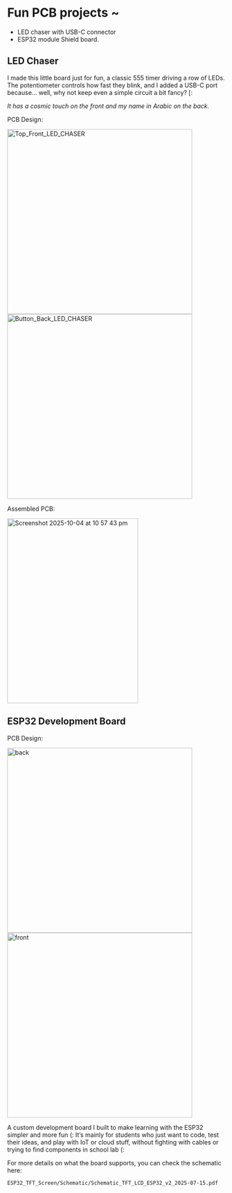 # Fun PCB projects ~

* LED chaser with USB-C connector
* ESP32 module Shield board.


## LED Chaser

I made this little board just for fun, a classic 555 timer driving a row of LEDs.
The potentiometer controls how fast they blink, and I added a USB-C port because… well, why not keep even a simple circuit a bit fancy? [:

*It has a cosmic touch on the front and my name in Arabic on the back.*


PCB Design:


<img width="427" height="427" alt="Top_Front_LED_CHASER" src="https://github.com/user-attachments/assets/f7483a26-b554-407d-a748-d810932e7727" />
<img widt<img width="427" height="427" alt="Button_Back_LED_CHASER" src="https://github.com/user-attachments/assets/d6832e83-2c4e-43b1-bc08-3f306dff39b1"/>



Assembled PCB:

<img width="302" height="427" alt="Screenshot 2025-10-04 at 10 57 43 pm" src="https://github.com/user-attachments/assets/00d90d47-48eb-4f15-a0cf-773ea0bcee9d" />


## ESP32 Development Board


PCB Design:

<img width="427" height="427" alt="back" src="https://github.com/user-attachments/assets/c7f741d0-0f54-434d-99a0-4eca94511eaa" />

<img width="427" height="427" alt="front" src="https://github.com/user-attachments/assets/a364d14c-2463-453d-a25d-1ab314b45fc7" />



A custom development board I built to make learning with the ESP32 simpler and more fun (:
It’s mainly for students who just want to code, test their ideas, and play with IoT or cloud stuff, without fighting with cables or trying to find components in school lab (:

For more details on what the board supports, you can check the schematic here:

`ESP32_TFT_Screen/Schematic/Schematic_TFT_LCD_ESP32_v2_2025-07-15.pdf` 
